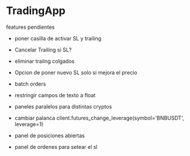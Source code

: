 # TradingApp

features pendientes

 - poner casilla de activar SL y trailing
 - Cancelar Trailing si SL?
 - eliminar trailng colgados

 - Opcion de poner nuevo SL solo si mejora el precio

 - batch orders

 - restringir campos de texto a float

 - paneles paralelos para distintas cryptos

 - cambiar palanca
    client.futures_change_leverage(symbol='BNBUSDT', leverage=1) 

 - panel de posiciones abiertas

 - panel de ordenes
    para setear el sl